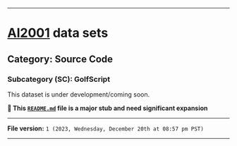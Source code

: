 
***

# [AI2001](https://github.com/seanpm2001/AI2001/) data sets

## Category: Source Code

### Subcategory (SC): GolfScript

This dataset is under development/coming soon.

**🌱️ This [`README.md`](/README.md) file is a major stub and need significant expansion**

***

**File version:** `1 (2023, Wednesday, December 20th at 08:57 pm PST)`

***
